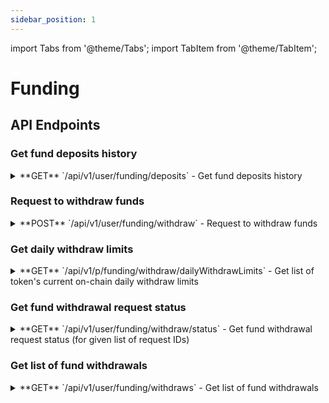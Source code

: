 ```yaml
---
sidebar_position: 1
---
```


import Tabs from '@theme/Tabs';
import TabItem from '@theme/TabItem';

# Funding

## API Endpoints

### Get fund deposits history

<div className="api-endpoints-grid">

<details className="api-endpoint">
<summary className="api-endpoint-header">
  <span className="api-method-get">**GET**</span> `/api/v1/user/funding/deposits` - Get fund deposits history
</summary>

**Code Example:**
<Tabs>
<TabItem value="http" label="HTTP" default>

```bash
curl -H "Authorization: Bearer {{access_token}}" -X GET /api/v1/user/funding/deposits
```

</TabItem>
<TabItem value="python" label="Python">

```python
import requests

url = "https://mainnet.app.ethgas.com/api/v1/user/funding/deposits"

payload = {}
headers = {
  'Authorization': 'Bearer {{access_token}}'
}

response = requests.get(url, headers=headers, params=payload)

print(response.text)
```

</TabItem>
</Tabs>

**Example Response:**

```json
{
    "success": true,
    "data": {
        "deposits": [
            {
                "eventId": 6,
                "chainId": 1,
                "blockIdx": 123456,
                "blockHash": "0xdd5a8e1742e26ce90feb865f1c6a0fdbf2d8cbed086314fc85281ff47aaea5ee",
                "transactionIdx": 2,
                "transactionHash": "0x866bb046a97243519679183e08e5ce6728d3e1e9976a2535ce8c8887b62997a2",
                "logIdx": 2,
                "senderAddress": "0xd055335192d920ce2de4a88557f232943a901a9f",
                "depositAddress": "0xd055335192d920ce2de4a88557f232943a901a9f",
                "status": 10,
                "deposits": [
                    {
                        "a": "0xdc0b8e3cd3fec447940cb8107957f22e7e320812",
                        "q": 500000000000000000,
                        "s": 10
                    }
                ],
                "actions": [],
                "createDate": 1746005076000
            }
        ]
    }
}
```

**Request Parameters:**

| Parameter | Required | Type | Description |
| --- | --- | --- | --- |
| limit | NO | integer | Maximum number of deposits to return |
| startBlockId | NO | integer | Block start ID |

**Response Body:**

| Name | Type | Description |
| --- | --- | --- |
| deposits | object[] | List of deposits |
| └ eventId | long | Unique ID for the deposit event |
| └ chainId | integer | Unique ID for the chain, assigned by ETHGas<br/><br/>Currently only Ethereum (Chain ID 1) is supported. |
| └ blockIdx | long | Block ID |
| └ blockHash | byte[] | Block hash |
| └ transactionIdx | long | Transaction ID |
| └ transactionHash | byte[] | Transaction hash |
| └ logIdx | integer | Log ID |
| └ senderAddress | string | Sender address |
| └ depositAddress | string | Deposit address |
| └ status | integer | Deposit status, success = 10 |
| └ deposits | object[] | Deposits |
| └ actions | string | Actions |
| └ createDate | date | create date |

</details>

### Request to withdraw funds

<details className="api-endpoint">
<summary className="api-endpoint-header">
  <span className="api-method-post">**POST**</span> `/api/v1/user/funding/withdraw` - Request to withdraw funds
</summary>

**Code Example:**
<Tabs>
<TabItem value="http" label="HTTP" default>

```bash
curl -x POST /api/v1/user/funding/withdraw

[
    {
        "accountId": 12,
        "tokenId": 1,
        "chainId": 1,
        "quantity": "0.05"
    },
    {
        "accountId": 12,
        "tokenId": 2,
        "chainId": 1,
        "quantity": "0.001"
    }
]
```

</TabItem>
<TabItem value="python" label="Python">

```python
import requests
import json

url = "https://mainnet.app.ethgas.com/api/v1/user/funding/withdraw"

payload = json.dumps([
    {
        "accountId": 12,
        "tokenId": 1,
        "chainId": 1,
        "quantity": "0.05"
    }
])

headers = {
  'Content-Type': 'application/json',
  'Authorization': 'Bearer {{access_token}}'
}

response = requests.post(url, headers=headers, params=payload)

print(response.text)
```

</TabItem>
</Tabs>

**Example Response:**

```json
{
    "success": true,
    "data": {
        "submittedRequestIds": [
            4
        ],
        "failedRequests": [
            {
                "accountId": 21,
                "tokenId": 1,
                "chainId": 32382,
                "quantity": "0.001",
                "status": 101,
                "remark": "Unsupported Chain ID."
            }
        ]
    }
}
```

**Request Parameters:**

| Parameter | Required | Type | Description |
| --- | --- | --- | --- |
| requests | YES | object[] | List of withdraw requests |
| └ accountId | YES | integer | Account ID |
| └ chainId | YES | integer | Chain ID |
| └ tokenId | YES | integer | Token ID |
| └ quantity | YES | string | Quantity to be withdrawn |

**Response Body:**

| Name | Type | Description |
| --- | --- | --- |
| submittedRequestIds | integer[] | List of successful submitted request IDs |
| failedRequests | object[] | List of failed submitted requests with reason. |
| └ accountId | integer | Account ID |
| └ chainId | integer | Chain ID |
| └ tokenId | integer | Token ID |
| └ fee | string | Token ID |
| └ quantity | string | Quantity to be withdrawn |
| └ status | integer | Status of submitted withdraw request |
| └ remark | string | Reason of failed request. |

</details>

### Get daily withdraw limits

<details className="api-endpoint">
<summary className="api-endpoint-header">
  <span className="api-method-get">**GET**</span> `/api/v1/p/funding/withdraw/dailyWithdrawLimits` - Get list of token's current on-chain daily withdraw limits
</summary>

**Code Example:**
<Tabs>
<TabItem value="http" label="HTTP" default>

```bash
curl -X GET /api/v1/p/funding/withdraw/dailyWithdrawLimits
```

</TabItem>
<TabItem value="python" label="Python">

```python
import requests

url = "https://mainnet.app.ethgas.com/api/v1/p/funding/withdraw/dailyWithdrawLimits"

response = requests.get(url)

print(response.text)
```

</TabItem>
</Tabs>

**Example Response:**

```json
{
    "success": true,
    "data": {
        "dailyWithdrawLimits": [
            {
                "tokenId": 1,
                "chainId": 1,
                "tokenAddress": "0xC02aaA39b223FE8D0A0e5C4F27eAD9083C756Cc2",
                "withdrawFee": "0.01",
                "dailyWithdrawLimit": "50",
                "remainingWithdrawLimit": "49.863"
            }
        ]
    }
}
```

**Request Parameters:**

| Parameter | Required | Type | Description |
| --- | --- | --- | --- |

**Response Body:**

| Name | Type | Description |
| --- | --- | --- |
| dailyWithdrawLimits | object[] | List of daily withdraw limits |
| └ tokenId | integer | Token ID |
| └ chainId | integer | Chain ID |
| └ tokenAddress | string | Token address |
| └ withdrawFee | string | Withdraw fee |
| └ dailyWithdrawLimit | string | Daily withdraw limit |
| └ remainingWithdrawLimit | string | Remaining withdraw limit |

</details>

### Get fund withdrawal request status

<details className="api-endpoint">
<summary className="api-endpoint-header">
  <span className="api-method-get">**GET**</span> `/api/v1/user/funding/withdraw/status` - Get fund withdrawal request status (for given list of request IDs)
</summary>

**Code Example:**
<Tabs>
<TabItem value="http" label="HTTP" default>

```bash
curl -H "Authorization: Bearer {{access_token}}" -X GET /api/v1/user/funding/withdraw/status?requestIds=123%2c456
```

</TabItem>
<TabItem value="python" label="Python">

```python
import requests

url = "https://mainnet.app.ethgas.com/api/v1/user/funding/withdraw/status?requestIds=123,456"

params = {
    'requestIds': '123,456'
}

headers = {
  'Authorization': 'Bearer {{access_token}}'
}

response = requests.get(url, headers=headers, params=params)

print(response.text)
```

</TabItem>
</Tabs>

**Example Response:**

```json
{
    "success": true,
    "data": {
        "requests": [
            {
                "requestId": 16,
                "userId": 17,
                "accountId": 15,
                "tokenId": 1,
                "chainId": 17000,
                "quantity": "0.005",
                "fee": "0.001",
                "status": 10,
                "txHash": "0x4de9ecf18ea11d8d290a01e759f3b150809f70cccb08bb74ceede7a801e2e9a5",
                "createDate": 1746161880000,
                "updateDate": 1746162105000
            },
            {
                "requestId": 15,
                "userId": 17,
                "accountId": 15,
                "tokenId": 1,
                "chainId": 17000,
                "quantity": "0.005",
                "fee": "0.001",
                "status": 10,
                "txHash": "0xba85584d93dd7a209838308a767c9848535d0ada4f83c17526147f9c74104edd",
                "createDate": 1746160279000,
                "updateDate": 1746160538000
            }
        ]
    }
}
```

**Request Parameters:**

| Parameter | Required | Type | Description |
| --- | --- | --- | --- |
| requestIds | YES | integer[] | List of fund withdrawal request IDs |

**Response Body:**

| Name | Type | Description |
| --- | --- | --- |
| requests | object[] | List of withdraw requests with status |
| └ requestId | integer | Request ID |
| └ userId | integer | User ID |
| └ accountId | integer | Account ID |
| └ chainId | integer | Chain ID |
| └ tokenId | integer | Token ID |
| └ fee | string | Fee |
| └ quantity | string | Quantity to be withdrawn |
| └ status | integer | Status of submitted withdraw request |
| └ txHash | string | Transaction hash of submitted withdraw transaction |
| └ createDate | string | Create date |
| └ updateDate | string | Last update date |

</details>

### Get list of fund withdrawals

<details className="api-endpoint">
<summary className="api-endpoint-header">
  <span className="api-method-get">**GET**</span> `/api/v1/user/funding/withdraws` - Get list of fund withdrawals
</summary>

**Code Example:**
<Tabs>
<TabItem value="http" label="HTTP" default>

```bash
curl -H "Authorization: Bearer {{access_token}}" -X GET /api/v1/user/funding/withdraws
```

</TabItem>
<TabItem value="python" label="Python">

```python
import requests

url = "https://mainnet.app.ethgas.com/api/v1/user/funding/withdraws"

headers = {
  'Authorization': 'Bearer {{access_token}}'
}

response = requests.get(url, headers=headers)

print(response.text)
```

</TabItem>
</Tabs>

**Example Response:**

```json
{
    "success": true,
    "data": {
        "requests": [
            {
                "requestId": 16,
                "userId": 17,
                "accountId": 15,
                "tokenId": 1,
                "chainId": 17000,
                "quantity": "0.005",
                "fee": "0.001",
                "status": 10,
                "txHash": "0x4de9ecf18ea11d8d290a01e759f3b150809f70cccb08bb74ceede7a801e2e9a5",
                "createDate": 1746161880000,
                "updateDate": 1746162105000
            },
            {
                "requestId": 15,
                "userId": 17,
                "accountId": 15,
                "tokenId": 1,
                "chainId": 17000,
                "quantity": "0.005",
                "fee": "0.001",
                "status": 10,
                "txHash": "0xba85584d93dd7a209838308a767c9848535d0ada4f83c17526147f9c74104edd",
                "createDate": 1746160279000,
                "updateDate": 1746160538000
            }
        ]
    }
}
```

**Request Parameters:**

| Parameter | Required | Type | Description |
| --- | --- | --- | --- |
| limit | NO | integer | Maximum number of withdrawals to return |
| startId | NO | integer | Fund withdrawal request start ID |

**Response Body:**

| Name | Type | Description |
| --- | --- | --- |
| requests | object[] | List of withdraw requests |
| └ requestId | integer | Request ID |
| └ userId | integer | User ID |
| └ accountId | integer | Account ID |
| └ chainId | integer | Chain ID |
| └ tokenId | integer | Token ID |
| └ fee | string | Fee |
| └ quantity | string | Quantity to be withdrawn |
| └ status | integer | Status of submitted withdraw request |
| └ txHash | string | Transaction hash of submitted withdraw transaction |
| └ createDate | string | Create date |
| └ updateDate | string | Last update date |

</details>

</div>
